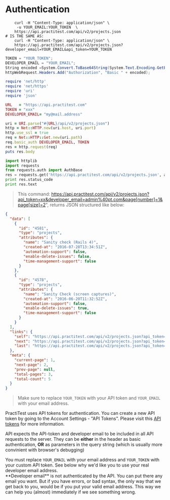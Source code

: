 # Authentication

```shell
    curl -H "Content-Type: application/json" \
     -u YOUR_EMAIL:YOUR_TOKEN  \
    https://api.practitest.com/api/v2/projects.json
# IS THE SAME AS:
    curl -H "Content-Type: application/json" \
    https://api.practitest.com/api/v2/projects.json?developer_email=YOUR_EMAIL&api_token=YOUR_TOKEN
```


```csharp
TOKEN = "YOUR_TOKEN";
DEVELOPER_EMAIL = "YOUR_EMAIL";
String encoded =System.Convert.ToBase64String(System.Text.Encoding.GetEncoding("ISO-8859-1").GetBytes(username + ":" + password));
httpWebRequest.Headers.Add("Authorization", "Basic " + encoded);
```

```ruby
require 'net/http'
require 'net/https'
require 'uri'
require 'json'

URL   = "https://api.practitest.com"
TOKEN = "xxx"
DEVELOPER_EMAIL= "my@mail.address"

uri = URI.parse("#{URL}/api/v2/projects.json")
http = Net::HTTP.new(uri.host, uri.port)
http.use_ssl = true
req = Net::HTTP::Get.new(uri.path)
req.basic_auth DEVELOPER_EMAIL, TOKEN
res = http.request(req)
puts res.body
```


```python
import httplib
import requests
from requests.auth import AuthBase
res = requests.get('https://api.practitest.com/api/v2/projects.json', auth=('user@pt.com', 'dd2d9ddee2e9cd4861b1f0353375de1b4444d49'))
print res.status_code
print res.text
```

> This command: https://api.practitest.com/api/v2/projects.json?api_token=xx&developer_email=admin%40pt.com&page[number]=1&page[size]=2", returns JSON structured like below:


```json
{
  "data": [
    {
      "id": "4581",
      "type": "projects",
      "attributes": {
        "name": "Sanity check (Rails 4)",
        "created-at": "2016-07-28T13:34:51Z",
        "automation-support": false,
        "enable-delete-issues": false,
        "time-management-support": false
      }
    },
    {
      "id": "4578",
      "type": "projects",
      "attributes": {
        "name": "Sanity Check (screen captures)",
        "created-at": "2016-06-20T11:32:52Z",
        "automation-support": false,
        "enable-delete-issues": true,
        "time-management-support": false
      }
    }
  ],
  "links": {
    "self": "https://api.practitest.com/api/v2/projects.json?api_token=afb913899fc295e809255fbdb4fbc1fb37296250&developer_email=admin%40pt.com&page%5Bnumber%5D=1&page%5Bsize%5D=2",
    "next": "https://api.practitest.com/api/v2/projects.json?api_token=afb913899fc295e809255fbdb4fbc1fb37296250&developer_email=admin%40pt.com&page%5Bnumber%5D=2&page%5Bsize%5D=2",
    "last": "https://api.practitest.com/api/v2/projects.json?api_token=afb913899fc295e809255fbdb4fbc1fb37296250&developer_email=admin%40pt.com&page%5Bnumber%5D=3&page%5Bsize%5D=2"
  },
  "meta": {
    "current-page": 1,
    "next-page": 2,
    "prev-page": null,
    "total-pages": 3,
    "total-count": 5
  }
}
```


> Make sure to replace `YOUR_TOKEN` with your API token and `YOUR_EMAIL` with your email address.

PractiTest uses API tokens for authentication. You can create a new API token by going to the Account Settings - "API Tokens". Please visit this <a href="https://www.practitest.com/help/account/account-api-tokens/" target="_blank">API tokens</a> for more information.

API expects the API-token and developer email to be included in all API requests to the server.
They can be **either** in the header as basic authentication, **OR** as parameters in the query string (which is usually more convinient with browser's debugging)


<aside class="notice">
You must replace <code>YOUR_EMAIL</code> with your email address and <code>YOUR_TOKEN</code> with your custom API token.
See below why we'd like you to use your real developer email address.
</aside>

<aside class="success">
**Developer email** is not authenticated by the API. You can put there any email you want. But if you have errors, or bad syntax, the only way that we get back to you, would be if you put your valid email address. This way we can help you (almost) immediately if we see something wrong.
</aside>
